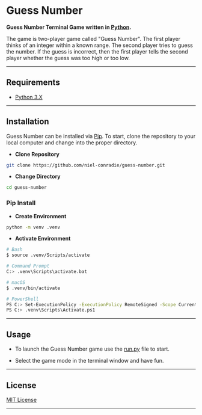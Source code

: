 # **Guess Number**

**Guess Number Terminal Game written in [Python](https://www.python.org).**

The game is two-player game called "Guess Number". The first player thinks of an integer within a known range. The second player tries to guess the number. If the guess is incorrect, then the first player tells the second player whether the guess was too high or too low.

---

## **Requirements**

- [Python 3.X](https://www.python.org/downloads/)

---

## **Installation**

Guess Number can be installed via [Pip](https://pypi.org/project/pip/). To start, clone the repository to your local computer and change into the proper directory.

- **Clone Repository**

```bash
git clone https://github.com/niel-conradie/guess-number.git
```

- **Change Directory**

```bash
cd guess-number
```

### **Pip Install**

- **Create Environment**

```bash
python -m venv .venv
```

- **Activate Environment**

```bash
# Bash
$ source .venv/Scripts/activate

# Command Prompt
C:> .venv\Scripts\activate.bat

# macOS
$ .venv/bin/activate

# PowerShell
PS C:> Set-ExecutionPolicy -ExecutionPolicy RemoteSigned -Scope CurrentUser
PS C:> .venv\Scripts\Activate.ps1
```

---

## **Usage**

- To launch the Guess Number game use the [run.py](https://github.com/niel-conradie/guess-number/blob/master/guess-number/run.py) file to start.

- Select the game mode in the terminal window and have fun.

---

## **License**

[MIT License](https://github.com/niel-conradie/Guess-Number/blob/master/LICENSE)

---
